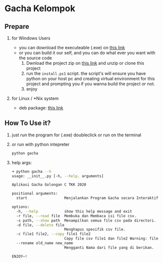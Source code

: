 # Gacha Kelompok

## Prepare

1. for Windows Users

   - you can download the executeable (.exe) on [this link](https://github.com/RizalAchp/gacha_kelompok/releases/download/v1.0.0-release/gacha.exe)
   - or you can build it our self, and you can do what ever you want with the source code
     1. Dwnload the project zip on [this link](https://github.com/RizalAchp/gacha_kelompok/archive/refs/tags/v1.0.0-release.zip) and unzip or clone this project
     2. run the `install.ps1` script. the script's will ensure you have python on your host pc and creating virtual environment for this project
        and prompting you if you wanna build the project or not.
     3. enjoy

2. for Linux / \*Nix system
   - deb package: [this link](https://github.com/RizalAchp/gacha_kelompok/releases/download/v1.0.0-release/gacha-1.0-0_amd64.deb)

## How To Use it?

1. just run the program for (.exe) doubleclick or run on the terminal
2. or run with python intepreter
   ```sh
   python gacha
   ```
3. help args:

   ```sh
   ➜ python gacha --h
   usage: __init__.py [-h, --help, arguments]

   Aplikasi Gacha Golongan C TKK 2020

   positional arguments:
     start                 Menjalankan Program Gacha secara Interaktif Mode

   options:
     -h, --help            show this help message and exit
     -r file, --read file  Membuka dan Membaca isi file csv.
     -s path, --show path  Menampilkan semua file csv pada directori. Type '.' untuk current directori.
     -d file, --delete file
                           Menghapus spesifik csv file.
     -c file1 file2, --copy file1 file2
                           Copy file csv file1 dan file2 Warning: file1 akan di overwrite.
     --rename old_name new_name
                           Mengganti Nama dari file yang di berikan.

   ENJOY~!
   ```
